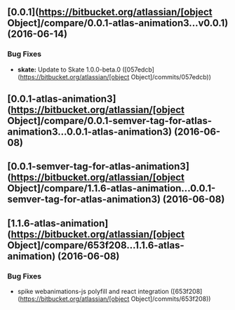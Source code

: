 <a name="0.0.1"></a>
## [0.0.1](https://bitbucket.org/atlassian/[object Object]/compare/0.0.1-atlas-animation3...v0.0.1) (2016-06-14)


### Bug Fixes

* **skate:** Update to Skate 1.0.0-beta.0 ([057edcb](https://bitbucket.org/atlassian/[object Object]/commits/057edcb))



<a name="0.0.1-atlas-animation3"></a>
## [0.0.1-atlas-animation3](https://bitbucket.org/atlassian/[object Object]/compare/0.0.1-semver-tag-for-atlas-animation3...0.0.1-atlas-animation3) (2016-06-08)



<a name="0.0.1-semver-tag-for-atlas-animation3"></a>
## [0.0.1-semver-tag-for-atlas-animation3](https://bitbucket.org/atlassian/[object Object]/compare/1.1.6-atlas-animation...0.0.1-semver-tag-for-atlas-animation3) (2016-06-08)



<a name="1.1.6-atlas-animation"></a>
## [1.1.6-atlas-animation](https://bitbucket.org/atlassian/[object Object]/compare/653f208...1.1.6-atlas-animation) (2016-06-08)


### Bug Fixes

* spike webanimations-js polyfill and react integration ([653f208](https://bitbucket.org/atlassian/[object Object]/commits/653f208))



